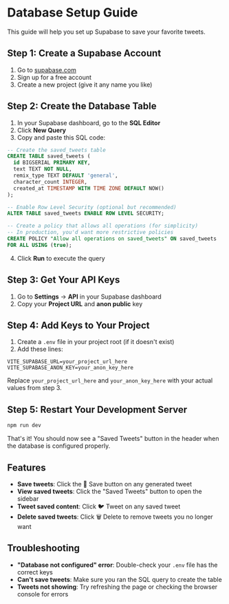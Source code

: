 # Database Setup Guide

This guide will help you set up Supabase to save your favorite tweets.

## Step 1: Create a Supabase Account

1. Go to [supabase.com](https://supabase.com)
2. Sign up for a free account
3. Create a new project (give it any name you like)

## Step 2: Create the Database Table

1. In your Supabase dashboard, go to the **SQL Editor**
2. Click **New Query**
3. Copy and paste this SQL code:

```sql
-- Create the saved_tweets table
CREATE TABLE saved_tweets (
  id BIGSERIAL PRIMARY KEY,
  text TEXT NOT NULL,
  remix_type TEXT DEFAULT 'general',
  character_count INTEGER,
  created_at TIMESTAMP WITH TIME ZONE DEFAULT NOW()
);

-- Enable Row Level Security (optional but recommended)
ALTER TABLE saved_tweets ENABLE ROW LEVEL SECURITY;

-- Create a policy that allows all operations (for simplicity)
-- In production, you'd want more restrictive policies
CREATE POLICY "Allow all operations on saved_tweets" ON saved_tweets
FOR ALL USING (true);
```

4. Click **Run** to execute the query

## Step 3: Get Your API Keys

1. Go to **Settings** → **API** in your Supabase dashboard
2. Copy your **Project URL** and **anon public** key

## Step 4: Add Keys to Your Project

1. Create a `.env` file in your project root (if it doesn't exist)
2. Add these lines:

```env
VITE_SUPABASE_URL=your_project_url_here
VITE_SUPABASE_ANON_KEY=your_anon_key_here
```

Replace `your_project_url_here` and `your_anon_key_here` with your actual values from step 3.

## Step 5: Restart Your Development Server

```bash
npm run dev
```

That's it! You should now see a "Saved Tweets" button in the header when the database is configured properly.

## Features

- **Save tweets**: Click the 💾 Save button on any generated tweet
- **View saved tweets**: Click the "Saved Tweets" button to open the sidebar
- **Tweet saved content**: Click 🐦 Tweet on any saved tweet
- **Delete saved tweets**: Click 🗑️ Delete to remove tweets you no longer want

## Troubleshooting

- **"Database not configured" error**: Double-check your `.env` file has the correct keys
- **Can't save tweets**: Make sure you ran the SQL query to create the table
- **Tweets not showing**: Try refreshing the page or checking the browser console for errors 